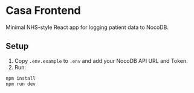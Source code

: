 # Casa Frontend

Minimal NHS-style React app for logging patient data to NocoDB.

## Setup

1. Copy `.env.example` to `.env` and add your NocoDB API URL and Token.
2. Run:

```bash
npm install
npm run dev

